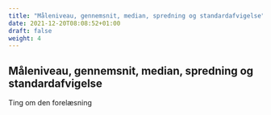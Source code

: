 ```yaml
---
title: "Måleniveau, gennemsnit, median, spredning og standardafvigelse"
date: 2021-12-20T08:08:52+01:00
draft: false
weight: 4
---
```


## Måleniveau, gennemsnit, median, spredning og standardafvigelse


Ting om den forelæsning